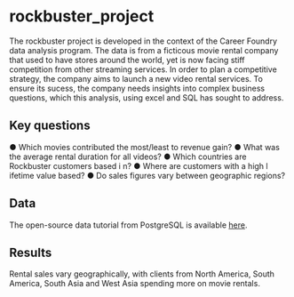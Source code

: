 # rockbuster_project
The rockbuster project is developed in the context of the Career Foundry data analysis program. The data is from a ficticous movie rental company that used to have stores around the world, yet is now facing stiff competition from other streaming services. In order to plan a competitive strategy, the company aims to launch a new video rental services. To ensure its sucess, the company needs insights into complex business questions, which this analysis, using excel and SQL has sought to address. 
## Key questions 
● Which movies contributed the most/least to revenue gain?
● What was the average rental duration for all videos?
● Which countries are Rockbuster customers based i n?
● Where are customers with a high l ifetime value based?
● Do sales figures vary between geographic regions?
## Data
The open-source data tutorial from PostgreSQL is available [here](https://www.postgresqltutorial.com/wp-content/uploads/2019/05/dvdrental.zip).
## Results
Rental sales vary geographically, with clients from North America, South America, South Asia and West Asia spending more on movie rentals. 

